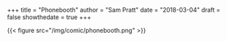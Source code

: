 +++
title = "Phonebooth"
author = "Sam Pratt"
date = "2018-03-04"
draft = false
showthedate = true
+++

{{< figure src="/img/comic/phonebooth.png" >}}
